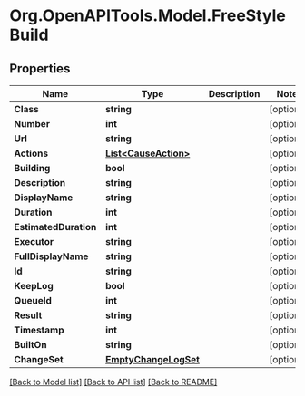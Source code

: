 
# Org.OpenAPITools.Model.FreeStyleBuild

## Properties

Name | Type | Description | Notes
------------ | ------------- | ------------- | -------------
**Class** | **string** |  | [optional] 
**Number** | **int** |  | [optional] 
**Url** | **string** |  | [optional] 
**Actions** | [**List&lt;CauseAction&gt;**](CauseAction.md) |  | [optional] 
**Building** | **bool** |  | [optional] 
**Description** | **string** |  | [optional] 
**DisplayName** | **string** |  | [optional] 
**Duration** | **int** |  | [optional] 
**EstimatedDuration** | **int** |  | [optional] 
**Executor** | **string** |  | [optional] 
**FullDisplayName** | **string** |  | [optional] 
**Id** | **string** |  | [optional] 
**KeepLog** | **bool** |  | [optional] 
**QueueId** | **int** |  | [optional] 
**Result** | **string** |  | [optional] 
**Timestamp** | **int** |  | [optional] 
**BuiltOn** | **string** |  | [optional] 
**ChangeSet** | [**EmptyChangeLogSet**](EmptyChangeLogSet.md) |  | [optional] 

[[Back to Model list]](../README.md#documentation-for-models)
[[Back to API list]](../README.md#documentation-for-api-endpoints)
[[Back to README]](../README.md)

